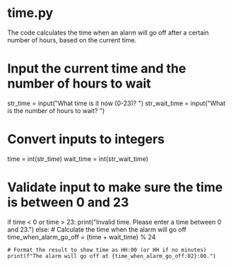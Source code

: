 # time.py
The code calculates the time when an alarm will go off after a certain number of hours, based on the current time.
# Input the current time and the number of hours to wait
str_time = input("What time is it now (0-23)? ")
str_wait_time = input("What is the number of hours to wait? ")

# Convert inputs to integers
time = int(str_time)
wait_time = int(str_wait_time)

# Validate input to make sure the time is between 0 and 23
if time < 0 or time > 23:
    print("Invalid time. Please enter a time between 0 and 23.")
else:
    # Calculate the time when the alarm will go off
    time_when_alarm_go_off = (time + wait_time) % 24

    # Format the result to show time as HH:00 (or HH if no minutes)
    print(f"The alarm will go off at {time_when_alarm_go_off:02}:00.")

